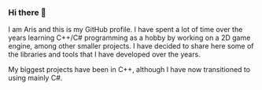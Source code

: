 ### Hi there 👋

I am Aris and this is my GitHub profile. I have spent a lot of time over the years learning C++/C# programming as a hobby by working on a 2D game engine, among other smaller projects. I have decided to share here some of the libraries and tools that I have developed over the years.

My biggest projects have been in C++, although I have now transitioned to using mainly C#.



<!--
**atrapalis/atrapalis** is a ✨ _special_ ✨ repository because its `README.md` (this file) appears on your GitHub profile.

Here are some ideas to get you started:

- 🔭 I’m currently working on ...
- 🌱 I’m currently learning ...
- 👯 I’m looking to collaborate on ...
- 🤔 I’m looking for help with ...
- 💬 Ask me about ...
- 📫 How to reach me: ...
- 😄 Pronouns: ...
- ⚡ Fun fact: ...
-->
